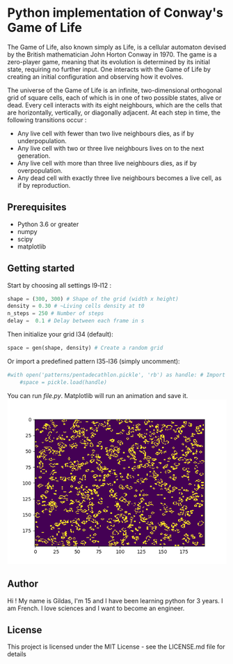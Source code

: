 # Python implementation of Conway's Game of Life
The Game of Life, also known simply as Life, is a cellular automaton devised by the British mathematician John Horton Conway in 1970.
The game is a zero-player game, meaning that its evolution is determined by its initial state, requiring no further input. One interacts with the Game of Life by creating an initial configuration and observing how it evolves.

The universe of the Game of Life is an infinite, two-dimensional orthogonal grid of square cells, each of which is in one of two possible states, alive or dead. Every cell interacts with its eight neighbours, which are the cells that are horizontally, vertically, or diagonally adjacent. At each step in time, the following transitions occur :
- Any live cell with fewer than two live neighbours dies, as if by underpopulation.
- Any live cell with two or three live neighbours lives on to the next generation.
- Any live cell with more than three live neighbours dies, as if by overpopulation.
- Any dead cell with exactly three live neighbours becomes a live cell, as if by reproduction.

## Prerequisites
- Python 3.6 or greater
- numpy
- scipy
- matplotlib

## Getting started
Start by choosing all settings l9-l12 :
```python
shape = (300, 300) # Shape of the grid (width x height)
density = 0.30 # ~Living cells density at t0
n_steps = 250 # Number of steps
delay =  0.1 # Delay between each frame in s
```
Then initialize your grid l34 (default):
```python
space = gen(shape, density) # Create a random grid
```
Or import a predefined pattern l35-l36 (simply uncomment):
```python
#with open('patterns/pentadecathlon.pickle', 'rb') as handle: # Import a pattern
    #space = pickle.load(handle)
```
You can run *file.py*.
Matplotlib will run an animation and save it.
![Example animation (200,200)](https://github.com/gildas-ev/Game-of-Life/blob/master/Example.png)

## Author
Hi ! My name is Gildas, I'm 15 and I have been learning python for 3 years. I am French. I love sciences and I want to become an engineer.

## License
This project is licensed under the MIT License - see the LICENSE.md file for details

